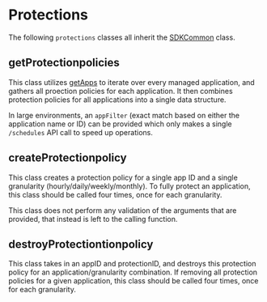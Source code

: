 # Protections

The following `protections` classes all inherit the [SDKCommon](../common/README.md#SDKCommon) class.

## getProtectionpolicies

This class utilizes [getApps](../appClasses/README.md#getApps) to iterate over every managed application, and gathers all proection policies for each application.  It then combines protection policies for all applications into a single data structure.

In large environments, an `appFilter` (exact match based on either the application name or ID) can be provided which only makes a single `/schedules` API call to speed up operations.

## createProtectionpolicy

This class creates a protection policy for a single app ID and a single granularity (hourly/daily/weekly/monthly).  To fully protect an application, this class should be called four times, once for each granularity.

This class does not perform any validation of the arguments that are provided, that instead is left to the calling function.

## destroyProtectiontionpolicy

This class takes in an appID and protectionID, and destroys this protection policy for an application/granularity combination.  If removing all protection policies for a given application, this class should be called four times, once for each granularity.
